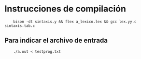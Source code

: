 # Instrucciones de compilación

```
    bison -dt sintaxis.y && flex a_lexico.lex && gcc lex.yy.c sintaxis.tab.c
```

## Para indicar el archivo de entrada

```
    ./a.out < testprog.txt
```